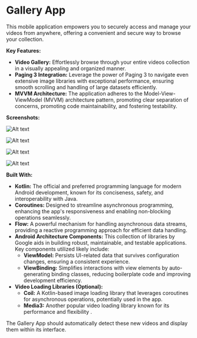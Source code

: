 # Gallery App

This mobile application empowers you to securely access and manage your videos from anywhere, offering a convenient and secure way to browse your collection.

**Key Features:**

* **Video Gallery:** Effortlessly browse through your entire videos collection in a visually appealing and organized manner.
* **Paging 3 Integration:** Leverage the power of Paging 3 to navigate even extensive image libraries with exceptional performance, ensuring smooth scrolling and handling of large datasets efficiently.
* **MVVM Architecture:** The application adheres to the Model-View-ViewModel (MVVM) architecture pattern, promoting clear separation of concerns, promoting code maintainability, and fostering testability.

**Screenshots:**

![Alt text](https://videohlsfiles.s3.ap-south-1.amazonaws.com/Screenshot_20240416_010153_VidSpreads.jpg)

![Alt text](https://videohlsfiles.s3.ap-south-1.amazonaws.com/Screenshot_20240416_010313_VidSpreads.jpg)

![Alt text](https://videohlsfiles.s3.ap-south-1.amazonaws.com/Screenshot_20240416_010335_VidSpreads.jpg)

![Alt text](https://videohlsfiles.s3.ap-south-1.amazonaws.com/Screenshot_20240416_010411_Permission+controller.jpg)


**Built With:**

* **Kotlin:** The official and preferred programming language for modern Android development, known for its conciseness, safety, and interoperability with Java.
* **Coroutines:** Designed to streamline asynchronous programming, enhancing the app's responsiveness and enabling non-blocking operations seamlessly.
* **Flow:** A powerful mechanism for handling asynchronous data streams, providing a reactive programming approach for efficient data handling.
* **Android Architecture Components:** This collection of libraries by Google aids in building robust, maintainable, and testable applications. Key components utilized likely include:
    * **ViewModel:** Persists UI-related data that survives configuration changes, ensuring a consistent experience.
    * **ViewBinding:** Simplifies interactions with view elements by auto-generating binding classes, reducing boilerplate code and improving development efficiency.
* **Video Loading Libraries (Optional):**
    * **Coil:** A Kotlin-based image loading library that leverages coroutines for asynchronous operations, potentially used in the app.
    * **Media3:** Another popular video loading library known for its performance and flexibility .


The Gallery App should automatically detect these new videos and display them within its interface.
